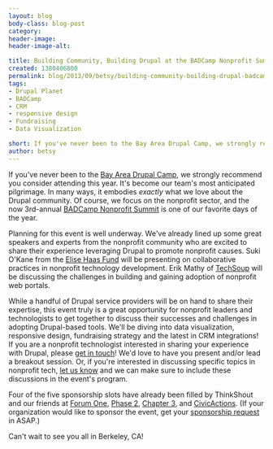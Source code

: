 ```yaml
---
layout: blog
body-class: blog-post
category:
header-image:
header-image-alt:

title: Building Community, Building Drupal at the BADCamp Nonprofit Summit!
created: 1380406800
permalink: blog/2013/09/betsy/building-community-building-drupal-badcamp-nonprofit-summit/
tags:
- Drupal Planet
- BADCamp
- CRM
- responsive design
- Fundraising
- Data Visualization

short: If you've never been to the Bay Area Drupal Camp, we strongly recommend you consider attending this year.
author: betsy
---
```

If you've never been to the [Bay Area Drupal Camp](http://2013.badcamp.net), we strongly recommend you consider attending this year. It's become our team's most anticipated pilgrimage. In many ways, it embodies *exactly* what we love about the Drupal community. Of course, we focus on the nonprofit sector, and the now 3rd-annual [BADCamp Nonprofit Summit](http://2013.badcamp.net/events/drupal-non-profit-summit) is one of our favorite days of the year.

Planning for this event is well underway. We've already lined up some great speakers and experts from the nonprofit community who are excited to share their experience leveraging Drupal to promote nonprofit causes. Suki O'Kane from the [Elise Haas Fund](http://www.haassr.org/) will be presenting on collaborative practices in nonprofit technology development. Erik Mathy of [TechSoup](http://techsoup.com) will be discussing the challenges in building and gaining adoption of nonprofit web portals.  

While a handful of Drupal service providers will be on hand to share their expertise, this event truly is a great opportunity for nonprofit leaders and technologists to get together to discuss their successes and challenges in adopting Drupal-based tools. We'll be diving into data visualization, responsive design, fundraising strategy and the latest in CRM integrations! If you are a nonprofit technologist interested in sharing your experience with Drupal, please [get in touch](http://thinkshout.com/contact)! We'd love to have you present and/or lead a breakout session. Or, if you're interested in discussing specific topics in nonprofit tech, [let us know](http://thinkshout.com/contact) and we can make sure to include these discussions in the event's program.

Four of the five sponsorship slots have already been filled by ThinkShout and our friends at [Forum One](http://forumone.com/), [Phase 2](http://www.phase2technology.com/), [Chapter 3](http://www.chapterthree.com/), and [CivicActions](http://www.civicactions.com/). (If your organization would like to sponsor the event, get your [sponsorship request](http://2013.badcamp.net/sponsorship-packages) in ASAP.)

Can't wait to see you all in Berkeley, CA!
